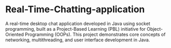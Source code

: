 # Real-Time-Chatting-application
 A real-time desktop chat application developed in Java using socket programming, built as a Project-Based Learning (PBL) initiative for Object-Oriented Programming (OOPs). This project demonstrates core concepts of networking, multithreading, and user interface development in Java.
